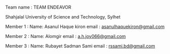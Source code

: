 Team name : TEAM ENDEAVOR

Shahjalal University of Science and Technology, Sylhet

Member 1 :
Name: Asanul Haque kiron
email : asanulhaquekiron@gmail.com

Member 2 : 
Name: Alomgir
email : a.h.joy066@gmail.com

Member 3 : 
Name: Rubayet Sadman Sami
email : rssami.bd@gmail.com




